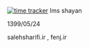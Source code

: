 [![time tracker](https://wakatime.com/badge/gitlab/mrfenj/lms.svg)](https://wakatime.com/badge/gitlab/mrfenj/lms)
lms shayan

1399/05/24

salehsharifi.ir , fenj.ir
